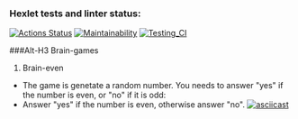 ### Hexlet tests and linter status:
[![Actions Status](https://github.com/BellatorJS/frontend-project-lvl1/workflows/hexlet-check/badge.svg)](https://github.com/BellatorJS/frontend-project-lvl1/actions)
[![Maintainability](https://api.codeclimate.com/v1/badges/a99a88d28ad37a79dbf6/maintainability)](https://codeclimate.com/github/codeclimate/codeclimate/maintainability)
[![Testing_CI](https://github.com/BellatorJS/frontend-project-lvl1/actions/workflows/testProgect.yml/badge.svg)](https://github.com/BellatorJS/frontend-project-lvl1/actions/workflows/testProgect.yml)

###Alt-H3 Brain-games

1. Brain-even
* The game is genetate a random number. You needs to answer "yes" if the number is even, or "no" if it is odd:
* Answer "yes" if the number is even, otherwise answer "no".
[![asciicast](https://asciinema.org/a/O7zqggslpbrLibx7mrjSeWYgc)](https://asciinema.org/a/O7zqggslpbrLibx7mrjSeWYgc)
